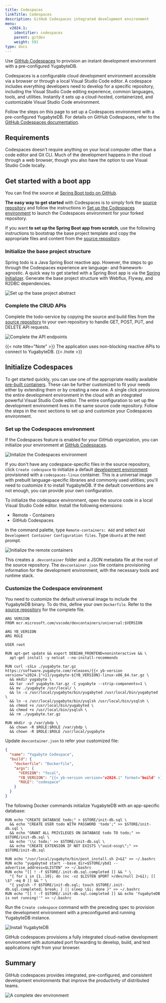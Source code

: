```yaml
---
title: Codespaces
linkTitle: Codespaces
description: GitHub Codespaces integrated development environment
menu:
  v2024.1:
    identifier: codespaces
    parent: gitdev
    weight: 591
type: docs
---
```


Use [GitHub Codespaces](https://github.com/features/codespaces) to provision an instant development environment with a pre-configured YugabyteDB.

Codespaces is a configurable cloud development environment accessible via a browser or through a local Visual Studio Code editor. A codespace includes everything developers need to develop for a specific repository, including the Visual Studio Code editing experience, common languages, tools, and utilities. Instantly it sets up a cloud-hosted, containerized, and customizable Visual Studio Code environment.

Follow the steps on this page to set up a Codespaces environment with a pre-configured YugabyteDB. For details on GitHub Codespaces, refer to the [GitHub Codespaces documentation](https://docs.github.com/en/codespaces).

## Requirements

Codespaces doesn't require anything on your local computer other than a code editor and Git CLI. Much of the development happens in the cloud through a web browser, though you also have the option to use Visual Studio Code locally.

## Get started with a boot app

You can find the source at [Spring Boot todo on GitHub](https://github.com/yugabyte/yb-todo-app.git).

**The easy way to get started** with Codespaces is to simply fork the [source repository](https://github.com/yugabyte/yb-todo-app.git) and follow the instructions in [Set up the Codespaces environment](#set-up-the-codespaces-environment) to launch the Codespaces environment for your forked repository.

If you want **to set up the Spring Boot app from scratch**, use the following instructions to bootstrap the base project template and copy the appropriate files and content from the [source repository](https://github.com/yugabyte/yb-todo-app.git).

### Initialize the base project structure

Spring todo is a Java Spring Boot reactive app. However, the steps to go through the Codespaces experience are language- and framework-agnostic. A quick way to get started with a Spring Boot app is via the [Spring Initializer](https://start.spring.io). Generate the base project structure with Webflux, Flyway, and R2DBC dependencies.

![Set up the base project abstract](/images/develop/gitdev/codespace/init-sb.png)

### Complete the CRUD APIs

Complete the todo-service by copying the source and build files from the [source repository](https://github.com/yugabyte/yb-todo-app.git) to your own repository to handle GET, POST, PUT, and DELETE API requests.

![Complete the API endpoints](/images/develop/gitdev/codespace/complete-api.png)

{{< note title="Note" >}}
The application uses non-blocking reactive APIs to connect to YugabyteDB.
{{< /note >}}

## Initialize Codespaces

To get started quickly, you can use one of the appropriate readily available [pre-built containers](https://github.com/microsoft/vscode-dev-containers/tree/main/containers). These can be further customized to fit your needs either by extending them or by creating a new one. A single click provisions the entire development environment in the cloud with an integrated powerful Visual Studio Code editor. The entire configuration to set up the development environment lives in the same source code repository. Follow the steps in the next sections to set up and customize your Codespaces environment.

### Set up the Codespaces environment

If the Codespaces feature is enabled for your GitHub organization, you can initialize your environment at [GitHub Codespaces](https://github.com/codespaces).

![Initalize the Codespaces environment](/images/develop/gitdev/codespace/init-codespace.png)

If you don't have any codespace-specific files in the source repository, click `Create codespace` to initialize a default [development environment](https://github.com/microsoft/vscode-dev-containers/tree/main/containers/codespaces-linux) provisioned with a `codespaces-linux` container. This is a universal image with prebuilt language-specific libraries and commonly used utilities; you'll need to customize it to install YugabyteDB. If the default conventions are not enough, you can provide your own configuration.

To initialize the codespace environment, open the source code in a local Visual Studio Code editor. Install the following extensions:

* Remote - Containers
* GitHub Codespaces

In the command palette, type `Remote-containers: Add` and select `Add Development Container Configuration files`. Type `Ubuntu` at the next prompt.

![Initialize the remote containers](/images/develop/gitdev/codespace/find-container.png)

This creates a `.devcontainer` folder and a JSON metadata file at the root of the source repository. The `devcontainer.json` file contains provisioning information for the development environment, with the necessary tools and runtime stack.

### Customize the Codespace environment

You need to customize the default universal image to include the YugabyteDB binary. To do this, define your own `Dockerfile`. Refer to the [source repository](https://github.com/yugabyte/yb-todo-app.git) for the complete file.

```docker
ARG VERSION
FROM mcr.microsoft.com/vscode/devcontainers/universal:$VERSION

ARG YB_VERSION
ARG ROLE

USER root

RUN apt-get update && export DEBIAN_FRONTEND=noninteractive && \
  apt-get install -y netcat --no-install-recommends

RUN curl -sSLo ./yugabyte.tar.gz https://software.yugabyte.com/releases/{{< yb-version version="v2024.1">}}/yugabyte-${YB_VERSION}-linux-x86_64.tar.gz \
  && mkdir yugabyte \
  && tar -xvf yugabyte.tar.gz -C yugabyte --strip-components=1 \
  && mv ./yugabyte /usr/local/ \
  && ln -s /usr/local/yugabyte/bin/yugabyted /usr/local/bin/yugabyted \
  && ln -s /usr/local/yugabyte/bin/ysqlsh /usr/local/bin/ysqlsh \
  && chmod +x /usr/local/bin/yugabyted \
  && chmod +x /usr/local/bin/ysqlsh \
  && rm ./yugabyte.tar.gz

RUN mkdir -p /var/ybdp \
  && chown -R $ROLE:$ROLE /var/ybdp \
  && chown -R $ROLE:$ROLE /usr/local/yugabyte
```

Update `devcontainer.json` to refer your customized file:

```json
{
  "name": "Yugabyte Codespace",
  "build": {
    "dockerfile": "Dockerfile",
    "args": {
      "VERSION": "focal",
      "YB_VERSION": "{{< yb-version version="v2024.1" format="build" >}}",
      "ROLE": "codespace"
    }
  }
}
```

The following Docker commands initialize YugabyteDB with an app-specific database:

```docker
RUN echo "CREATE DATABASE todo;" > $STORE/init-db.sql \
  && echo "CREATE USER todo WITH PASSWORD 'todo';" >> $STORE/init-db.sql \
  && echo "GRANT ALL PRIVILEGES ON DATABASE todo TO todo;" >> $STORE/init-db.sql \
  && echo '\\c todo;' >> $STORE/init-db.sql \
  && echo "CREATE EXTENSION IF NOT EXISTS \"uuid-ossp\";" >> $STORE/init-db.sql

RUN echo "/usr/local/yugabyte/bin/post_install.sh 2>&1" >> ~/.bashrc
RUN echo "yugabyted start --base_dir=$STORE/ybd1 --advertise_address=$LISTEN" >> ~/.bashrc
RUN echo "[[ ! -f $STORE/.init-db.sql.completed ]] && " \
  "{ for i in {1..10}; do (nc -vz $LISTEN $PORT >/dev/null 2>&1); [[ \$? -eq 0 ]] && " \
  "{ ysqlsh -f $STORE/init-db.sql; touch $STORE/.init-db.sql.completed; break; } || sleep \$i; done }" >> ~/.bashrc
RUN echo "[[ ! -f $STORE/.init-db.sql.completed ]] && echo 'YugabyteDB is not running!'" >> ~/.bashrc
```

Run the `Create codespace` command with the preceding spec to provision the development environment with a preconfigured and running YugabyteDB instance.

![Install YugabyteDB](/images/develop/gitdev/codespace/install-yb.gif)

GitHub codespaces provisions a fully integrated cloud-native development environment with automated port forwarding to develop, build, and test applications right from your browser.

## Summary

GitHub codespaces provides integrated, pre-configured, and consistent development environments that improve the productivity of distributed teams.

![A complete dev environment](/images/develop/gitdev/codespace/complete-dev.png)
